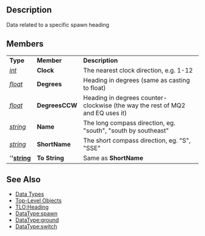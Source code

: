 ## Description

Data related to a specific spawn heading

## Members

|                                            |                |                                                                               |
|--------------------------------------------|----------------|-------------------------------------------------------------------------------|
| **Type**                                   | **Member**     | **Description**                                                               |
| *[int](datatype-int.md)*           | **Clock**      | The nearest clock direction, e.g. 1-12                                        |
| *[float](datatype-float.md)*       | **Degrees**    | Heading in degrees (same as casting to float)                                 |
| *[float](datatype-float.md)*       | **DegreesCCW** | Heading in degrees counter-clockwise (the way the rest of MQ2 and EQ uses it) |
| *[string](datatype-string.md)*     | **Name**       | The long compass direction, eg. "south", "south by southeast"                 |
| *[string](datatype-string.md)*     | **ShortName**  | The short compass direction, eg. "S", "SSE"                                   |
| '**'[string](datatype-string.md)** | **To String**  | Same as **ShortName**                                                         |

## See Also

-   [Data Types](data-types.md)
-   [Top-Level Objects](../top-level-objects/top-level-objects.md)
-   [TLO:Heading](../top-level-objects/tlo-heading.md)
-   [DataType:spawn](datatype-spawn.md)
-   [DataType:ground](datatype-ground.md)
-   [DataType:switch](datatype-switch.md)


